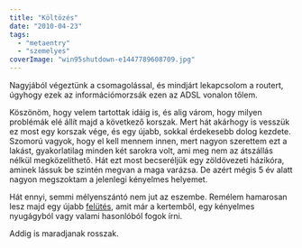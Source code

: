 ```yaml
---
title: "Költözés"
date: "2010-04-23"
tags: 
  - "metaentry"
  - "szemelyes"
coverImage: "win95shutdown-e1447789608709.jpg"
---
```


Nagyjából végeztünk a csomagolással, és mindjárt lekapcsolom a routert, úgyhogy ezek az információmorzsák ezen az ADSL vonalon tőlem.

Köszönöm, hogy velem tartottak idáig is, és alig várom, hogy milyen problémák elé állít majd a következő korszak. Mert hát akárhogy is vesszük ez most egy korszak vége, és egy újabb, sokkal érdekesebb dolog kezdete. Szomorú vagyok, hogy el kell mennem innen, mert nagyon szerettem ezt a lakást, gyakorlatilag minden két sarokra volt, ami meg nem az átszállás nélkül megközelíthető. Hát ezt most becseréljük egy zöldövezeti házikóra, aminek lássuk be szintén megvan a maga varázsa. De azért mégis 5 év alatt nagyon megszoktam a jelenlegi kényelmes helyemet.

Hát ennyi, semmi mélyenszántó nem jut az eszembe. Remélem hamarosan lesz majd egy újabb [felütés](https://csokavar.hu/blog/2006/04/10/felutes/), amit már a kertemből, egy kényelmes nyugágyból vagy valami hasonlóból fogok írni.

Addig is maradjanak rosszak.
